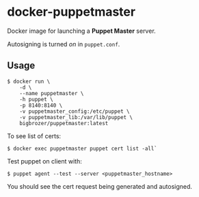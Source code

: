 # docker-puppetmaster

Docker image for launching a **Puppet Master** server.

Autosigning is turned *on* in `puppet.conf`.

## Usage

```shell
$ docker run \
    -d \
    --name puppetmaster \
    -h puppet \
    -p 8140:8140 \
    -v puppetmaster_config:/etc/puppet \
    -v puppetmaster_lib:/var/lib/puppet \
    bigbrozer/puppetmaster:latest
```

To see list of certs:

```shell
$ docker exec puppetmaster puppet cert list -all`
```

Test puppet on client with:

```shell
$ puppet agent --test --server <puppetmaster_hostname>
```

You should see the cert request being generated and autosigned.
